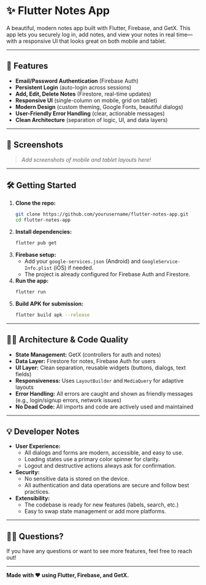 # ✨ Flutter Notes App

A beautiful, modern notes app built with Flutter, Firebase, and GetX. This app lets you securely log in, add notes, and view your notes in real time—with a responsive UI that looks great on both mobile and tablet.

---

## 🚀 Features

- **Email/Password Authentication** (Firebase Auth)
- **Persistent Login** (auto-login across sessions)
- **Add, Edit, Delete Notes** (Firestore, real-time updates)
- **Responsive UI** (single-column on mobile, grid on tablet)
- **Modern Design** (custom theming, Google Fonts, beautiful dialogs)
- **User-Friendly Error Handling** (clear, actionable messages)
- **Clean Architecture** (separation of logic, UI, and data layers)

---

## 📱 Screenshots

> _Add screenshots of mobile and tablet layouts here!_

---

## 🛠️ Getting Started

1. **Clone the repo:**
   ```bash
   git clone https://github.com/yourusername/flutter-notes-app.git
   cd flutter-notes-app
   ```
2. **Install dependencies:**
   ```bash
   flutter pub get
   ```
3. **Firebase setup:**
   - Add your `google-services.json` (Android) and `GoogleService-Info.plist` (iOS) if needed.
   - The project is already configured for Firebase Auth and Firestore.
4. **Run the app:**
   ```bash
   flutter run
   ```
5. **Build APK for submission:**
   ```bash
   flutter build apk --release
   ```

---

## 🧑‍💻 Architecture & Code Quality

- **State Management:** GetX (controllers for auth and notes)
- **Data Layer:** Firestore for notes, Firebase Auth for users
- **UI Layer:** Clean separation, reusable widgets (buttons, dialogs, text fields)
- **Responsiveness:** Uses `LayoutBuilder` and `MediaQuery` for adaptive layouts
- **Error Handling:** All errors are caught and shown as friendly messages (e.g., login/signup errors, network issues)
- **No Dead Code:** All imports and code are actively used and maintained

---

## 💡 Developer Notes

- **User Experience:**
  - All dialogs and forms are modern, accessible, and easy to use.
  - Loading states use a primary color spinner for clarity.
  - Logout and destructive actions always ask for confirmation.
- **Security:**
  - No sensitive data is stored on the device.
  - All authentication and data operations are secure and follow best practices.
- **Extensibility:**
  - The codebase is ready for new features (labels, search, etc.)
  - Easy to swap state management or add more platforms.

---

## 🙋‍♂️ Questions?

If you have any questions or want to see more features, feel free to reach out!

---

**Made with ❤️ using Flutter, Firebase, and GetX.**
